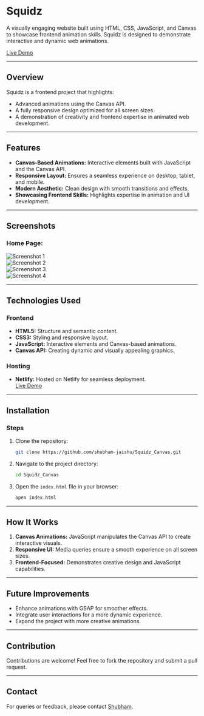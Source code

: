 # Squidz  
A visually engaging website built using HTML, CSS, JavaScript, and Canvas to showcase frontend animation skills. Squidz is designed to demonstrate interactive and dynamic web animations.  

[Live Demo](https://squidz.netlify.app/)  

---  
## Overview  
Squidz is a frontend project that highlights:  
- Advanced animations using the Canvas API.  
- A fully responsive design optimized for all screen sizes.  
- A demonstration of creativity and frontend expertise in animated web development.  

---  
## Features  
- **Canvas-Based Animations:** Interactive elements built with JavaScript and the Canvas API.  
- **Responsive Layout:** Ensures a seamless experience on desktop, tablet, and mobile.  
- **Modern Aesthetic:** Clean design with smooth transitions and effects.  
- **Showcasing Frontend Skills:** Highlights expertise in animation and UI development.  

---  
## Screenshots  
### Home Page:  
![Screenshot 1](./Screenshots/ss1.png)  
![Screenshot 2](./Screenshots/ss2.png)  
![Screenshot 3](./Screenshots/ss3.png)  
![Screenshot 4](./Screenshots/ss4.png)  

---  
## Technologies Used  
### Frontend  
- **HTML5:** Structure and semantic content.  
- **CSS3:** Styling and responsive layout.  
- **JavaScript:** Interactive elements and Canvas-based animations.  
- **Canvas API:** Creating dynamic and visually appealing graphics.  

### Hosting  
- **Netlify:** Hosted on Netlify for seamless deployment.  
[Live Demo](https://squidz.netlify.app/)  

---  
## Installation

### Steps
1. Clone the repository:
   ```bash
   git clone https://github.com/shubham-jaishu/Squidz_Canvas.git
   ```

2. Navigate to the project directory:
   ```bash
   cd Squidz_Canvas

   ```

3. Open the `index.html` file in your browser:
   ```bash
   open index.html
   ```

---

## How It Works
1. **Canvas Animations:** JavaScript manipulates the Canvas API to create interactive visuals.
2. **Responsive UI:** Media queries ensure a smooth experience on all screen sizes.
3. **Frontend-Focused:** Demonstrates creative design and JavaScript capabilities.

---

## Future Improvements
- Enhance animations with GSAP for smoother effects.
- Integrate user interactions for a more dynamic experience.
- Expand the project with more creative animations.

---

## Contribution
Contributions are welcome! Feel free to fork the repository and submit a pull request.

---

## Contact
For queries or feedback, please contact [Shubham](mailto:shubhamjaishu@gmail.com).
